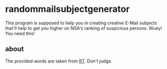 # randommailsubjectgenerator
This program is supposed to help you in creating creative E-Mail subjects that'll help to get you higher on NSA's ranking of suspicious persons. Wuey! You need this!

## about
The provided words are taken from [RT](http://rt.com/usa/dhs-list-suspicious-words-302/). Don't judge.